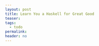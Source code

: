 ```yaml
---
layout: post
title: Learn You a Haskell for Great Good
teaser:
tags:
  - todo
permalink:
header: no
---
```

